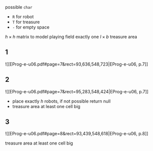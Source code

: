 
possible `char`
- `R` for robot
- `T` for treasure
- `-` for empty space

$h \times h$ matrix to model playing field
exactly one $l \times b$ treasure area

## 1
![[EProg-e-u06.pdf#page=7&rect=93,636,548,723|EProg-e-u06, p.7]]



## 2
![[EProg-e-u06.pdf#page=7&rect=95,283,548,424|EProg-e-u06, p.7]]

- place exactly $h$ robots, if not possible return null
- treasure area at least one cell big

## 3
![[EProg-e-u06.pdf#page=8&rect=93,439,548,618|EProg-e-u06, p.8]]

treasure area at least one cell big